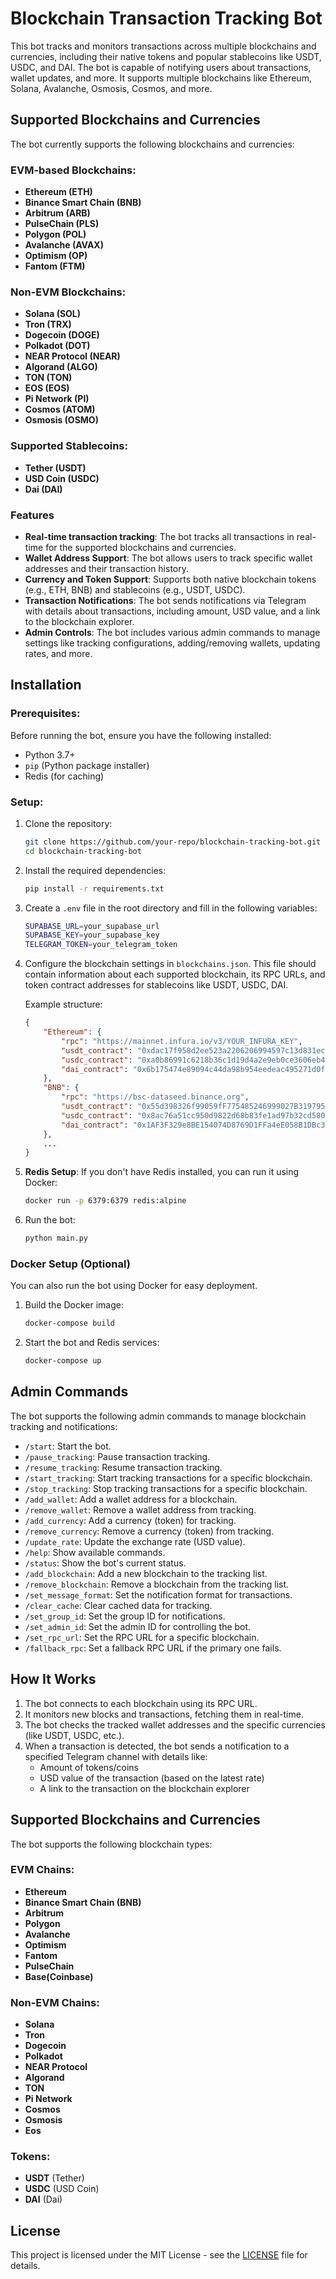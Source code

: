 # Blockchain Transaction Tracking Bot

This bot tracks and monitors transactions across multiple blockchains and currencies, including their native tokens and popular stablecoins like USDT, USDC, and DAI. The bot is capable of notifying users about transactions, wallet updates, and more. It supports multiple blockchains like Ethereum, Solana, Avalanche, Osmosis, Cosmos, and more.

## Supported Blockchains and Currencies

The bot currently supports the following blockchains and currencies:

### EVM-based Blockchains:
- **Ethereum (ETH)**
- **Binance Smart Chain (BNB)**
- **Arbitrum (ARB)**
- **PulseChain (PLS)**
- **Polygon (POL)**
- **Avalanche (AVAX)**
- **Optimism (OP)**
- **Fantom (FTM)**

### Non-EVM Blockchains:
- **Solana (SOL)**
- **Tron (TRX)**
- **Dogecoin (DOGE)**
- **Polkadot (DOT)**
- **NEAR Protocol (NEAR)**
- **Algorand (ALGO)**
- **TON (TON)**
- **EOS (EOS)**
- **Pi Network (PI)**
- **Cosmos (ATOM)**
- **Osmosis (OSMO)**

### Supported Stablecoins:
- **Tether (USDT)**
- **USD Coin (USDC)**
- **Dai (DAI)**

### Features
- **Real-time transaction tracking**: The bot tracks all transactions in real-time for the supported blockchains and currencies.
- **Wallet Address Support**: The bot allows users to track specific wallet addresses and their transaction history.
- **Currency and Token Support**: Supports both native blockchain tokens (e.g., ETH, BNB) and stablecoins (e.g., USDT, USDC).
- **Transaction Notifications**: The bot sends notifications via Telegram with details about transactions, including amount, USD value, and a link to the blockchain explorer.
- **Admin Controls**: The bot includes various admin commands to manage settings like tracking configurations, adding/removing wallets, updating rates, and more.

## Installation

### Prerequisites:
Before running the bot, ensure you have the following installed:
- Python 3.7+
- `pip` (Python package installer)
- Redis (for caching)

### Setup:
1. Clone the repository:
    ```bash
    git clone https://github.com/your-repo/blockchain-tracking-bot.git
    cd blockchain-tracking-bot
    ```

2. Install the required dependencies:
    ```bash
    pip install -r requirements.txt
    ```

3. Create a `.env` file in the root directory and fill in the following variables:
    ```bash
    SUPABASE_URL=your_supabase_url
    SUPABASE_KEY=your_supabase_key
    TELEGRAM_TOKEN=your_telegram_token
    ```

4. Configure the blockchain settings in `blockchains.json`. This file should contain information about each supported blockchain, its RPC URLs, and token contract addresses for stablecoins like USDT, USDC, DAI.

    Example structure:
    ```json
    {
        "Ethereum": {
            "rpc": "https://mainnet.infura.io/v3/YOUR_INFURA_KEY",
            "usdt_contract": "0xdac17f958d2ee523a2206206994597c13d831ec7",
            "usdc_contract": "0xa0b86991c6218b36c1d19d4a2e9eb0ce3606eb48",
            "dai_contract": "0x6b175474e89094c44da98b954eedeac495271d0f"
        },
        "BNB": {
            "rpc": "https://bsc-dataseed.binance.org",
            "usdt_contract": "0x55d398326f99059fF775485246999027B3197955",
            "usdc_contract": "0x8ac76a51cc950d9822d68b83fe1ad97b32cd580d",
            "dai_contract": "0x1AF3F329e8BE154074D8769D1FFa4eE058B1DBc3"
        },
        ...
    }
    ```

5. **Redis Setup**: If you don't have Redis installed, you can run it using Docker:
    ```bash
    docker run -p 6379:6379 redis:alpine
    ```

6. Run the bot:
    ```bash
    python main.py
    ```

### Docker Setup (Optional)
You can also run the bot using Docker for easy deployment.

1. Build the Docker image:
    ```bash
    docker-compose build
    ```

2. Start the bot and Redis services:
    ```bash
    docker-compose up
    ```

## Admin Commands

The bot supports the following admin commands to manage blockchain tracking and notifications:

- `/start`: Start the bot.
- `/pause_tracking`: Pause transaction tracking.
- `/resume_tracking`: Resume transaction tracking.
- `/start_tracking`: Start tracking transactions for a specific blockchain.
- `/stop_tracking`: Stop tracking transactions for a specific blockchain.
- `/add_wallet`: Add a wallet address for a blockchain.
- `/remove_wallet`: Remove a wallet address from tracking.
- `/add_currency`: Add a currency (token) for tracking.
- `/remove_currency`: Remove a currency (token) from tracking.
- `/update_rate`: Update the exchange rate (USD value).
- `/help`: Show available commands.
- `/status`: Show the bot's current status.
- `/add_blockchain`: Add a new blockchain to the tracking list.
- `/remove_blockchain`: Remove a blockchain from the tracking list.
- `/set_message_format`: Set the notification format for transactions.
- `/clear_cache`: Clear cached data for tracking.
- `/set_group_id`: Set the group ID for notifications.
- `/set_admin_id`: Set the admin ID for controlling the bot.
- `/set_rpc_url`: Set the RPC URL for a specific blockchain.
- `/fallback_rpc`: Set a fallback RPC URL if the primary one fails.

## How It Works

1. The bot connects to each blockchain using its RPC URL.
2. It monitors new blocks and transactions, fetching them in real-time.
3. The bot checks the tracked wallet addresses and the specific currencies (like USDT, USDC, etc.).
4. When a transaction is detected, the bot sends a notification to a specified Telegram channel with details like:
    - Amount of tokens/coins
    - USD value of the transaction (based on the latest rate)
    - A link to the transaction on the blockchain explorer

## Supported Blockchains and Currencies

The bot supports the following blockchain types:

### EVM Chains:
- **Ethereum**
- **Binance Smart Chain (BNB)**
- **Arbitrum**
- **Polygon**
- **Avalanche**
- **Optimism**
- **Fantom**
- **PulseChain**
- **Base(Coinbase)**

### Non-EVM Chains:
- **Solana**
- **Tron**
- **Dogecoin**
- **Polkadot**
- **NEAR Protocol**
- **Algorand**
- **TON**
- **Pi Network**
- **Cosmos**
- **Osmosis**
- **Eos**

### Tokens:
- **USDT** (Tether)
- **USDC** (USD Coin)
- **DAI** (Dai)

## License

This project is licensed under the MIT License - see the [LICENSE](LICENSE) file for details.